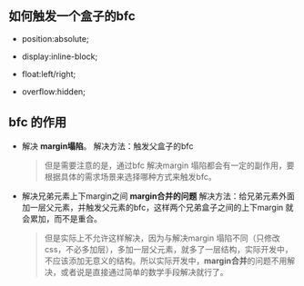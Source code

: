 ## 如何触发一个盒子的bfc
- position:absolute;

- display:inline-block;

- float:left/right;

- overflow:hidden;

## bfc 的作用
- 解决 **margin塌陷**。
解决方法：触发父盒子的bfc
   > 但是需要注意的是，通过bfc 解决margin 塌陷都会有一定的副作用，要根据具体的需求场景来选择哪种方式来触发bfc。

- 解决兄弟元素上下margin之间 **margin合并的问题**
   解决方法：给兄弟元素外面加一层父元素，并触发父元素的bfc，这样两个兄弟盒子之间的上下margin 就会累加，而不是重合。

   > 但是实际上不允许这样解决，因为与解决margin 塌陷不同（只修改css，不必多加层），多加一层父元素，就多了一层结构，实际开发中，不应该添加无意义的结构。所以实际开发中，**margin合并**的问题不用解决，或者说是直接通过简单的数学手段解决就行了。
